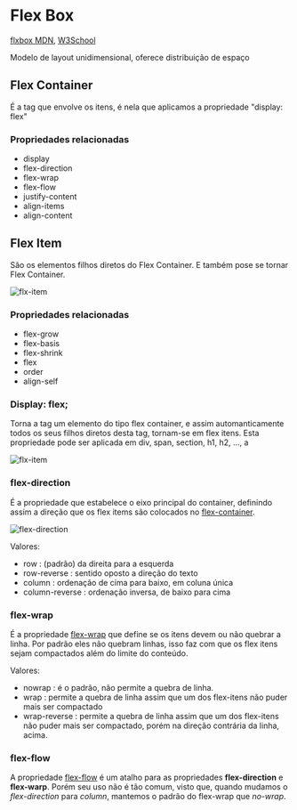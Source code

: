 # Flex Box

[flxbox MDN](https://developer.mozilla.org/en-US/docs/Web/CSS/CSS_Flexible_Box_Layout/Basic_Concepts_of_Flexbox), [W3School](https://www.w3schools.com/css/css3_flexbox.asp)

Modelo de layout unidimensional, oferece distribuição de espaço

## Flex Container
É a tag que envolve os itens, é nela que aplicamos a propriedade "display: flex"

### Propriedades relacionadas
- display
- flex-direction
- flex-wrap
- flex-flow
- justify-content
- align-items
- align-content


## Flex Item

São os elementos filhos diretos do Flex Container. E também pose se tornar Flex Container.


![flx-item](https://encrypted-tbn0.gstatic.com/images?q=tbn:ANd9GcRKQML4QVgTsqFV75YHn0eXWsACisYFv3Jq7A&usqp=CAU)


### Propriedades relacionadas

- flex-grow
- flex-basis
- flex-shrink
- flex
- order
- align-self

### Display: flex;

Torna a tag um elemento do tipo flex container, e assim automanticamente todos os seus filhos diretos desta tag, tornam-se em flex itens. Esta propriedade pode ser aplicada em div, span, section, h1, h2, ..., a

![flx-item](https://encrypted-tbn0.gstatic.com/images?q=tbn:ANd9GcRKQML4QVgTsqFV75YHn0eXWsACisYFv3Jq7A&usqp=CAU)


### flex-direction

É a propriedade que estabelece o eixo principal do container, definindo assim a direção que os flex items são colocados no [flex-container](https://developer.mozilla.org/pt-BR/docs/Web/CSS/flex-direction).

![flex-direction](https://res.cloudinary.com/practicaldev/image/fetch/s----O5J3PQ--/c_limit%2Cf_auto%2Cfl_progressive%2Cq_auto%2Cw_880/https://dev-to-uploads.s3.amazonaws.com/i/4jkkaafn2ef4osrtmhyg.png)

Valores:
- row : (padrão) da direita para a esquerda
- row-reverse : sentido oposto a direção do texto
- column : ordenação de cima para baixo, em coluna única
- column-reverse : ordenação inversa, de baixo para cima

### flex-wrap

É a propriedade [flex-wrap](https://developer.mozilla.org/pt-BR/docs/Web/CSS/flex-wrap) que define se os itens devem ou não quebrar a linha. Por padrão eles não quebram linhas, isso faz com que os flex itens sejam compactados além do limite do conteúdo.

Valores:
- nowrap : é o padrão, não permite a quebra de linha.
- wrap : permite a quebra de linha assim que um dos flex-itens não puder mais ser compactado
- wrap-reverse : permite a quebra de linha assim que um dos flex-itens não puder mais ser compactado, porém na direção contrária da linha, acima.

### flex-flow

A propriedade [flex-flow]() é um atalho para as propriedades **flex-direction** e **flex-warp**.
Porém seu uso não é tão comum, visto que, quando mudamos o *flex-direction* para *column*, mantemos o padrão do flex-wrap que *no-wrap*.
